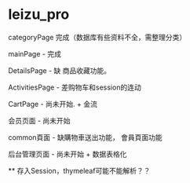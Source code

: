 # leizu_pro

categoryPage 完成（数据库有些资料不全，需整理分类）

mainPage - 完成

DetailsPage - 缺 商品收藏功能。 

ActivitiesPage - 差购物车和session的连动

CartPage  - 尚未开始. + 金流

会员页面 - 尚未开始

common頁面 - 缺購物車送出功能， 會員頁面功能

后台管理页面 - 尚未开始  + 数据表格化



** 存入Session，thymeleaf可能不能解析？？
